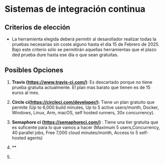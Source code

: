 # Sistemas de integración continua

## Criterios de elección

- La herramienta elegida deberá permitir al desarollador realizar todas la pruebas necesarias sin coste alguno hasta el día 15 de Febrero de 2025. Bajo este criterio sólo se permitirán aquellas herramientas que el plazo ded prueba dure hasta ese día o que sean gratuitas.

## Posibles Opciones

1. **Travis (https://www.travis-ci.com/)**: Es descartado porque no tiene prueba gratuita actualmente. El plan mas barato que tienen es de 15 euros al mes. 

2. **Circle ci(https://circleci.com/developer/)**: Tiene un plan gratuito que permite (Up to 6,000 build minutes, Up to 5 active users/month, Docker, Windows, Linux, Arm, macOS, self hosted runners, 30x concurrency). 

3. **Semaphore ci (https://semaphoreci.com/)** : Tiene una tier gratuita que es suficente para lo que vamos a hacer (Maximum 5 users,Concurrency, 40 parallel jobs, Free 7,000 cloud minutes/month, Access to 5 self-hosted agents)

4. ** 

5. 
